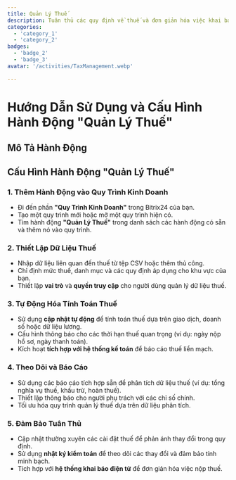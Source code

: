 ```yaml
---
title: Quản Lý Thuế
description: Tuân thủ các quy định về thuế và đơn giản hóa việc khai báo.
categories: 
  - 'category_1'
  - 'category_2'
badges: 
  - 'badge_2'
  - 'badge_3'
avatar: '/activities/TaxManagement.webp'

---
```

# Hướng Dẫn Sử Dụng và Cấu Hình Hành Động "Quản Lý Thuế"

## Mô Tả Hành Động

## **Cấu Hình Hành Động "Quản Lý Thuế"**

### 1. Thêm Hành Động vào Quy Trình Kinh Doanh
- Đi đến phần **"Quy Trình Kinh Doanh"** trong Bitrix24 của bạn.
- Tạo một quy trình mới hoặc mở một quy trình hiện có.
- Tìm hành động **"Quản Lý Thuế"** trong danh sách các hành động có sẵn và thêm nó vào quy trình.

### 2. Thiết Lập Dữ Liệu Thuế
- Nhập dữ liệu liên quan đến thuế từ tệp CSV hoặc thêm thủ công.
- Chỉ định mức thuế, danh mục và các quy định áp dụng cho khu vực của bạn.
- Thiết lập **vai trò** và **quyền truy cập** cho người dùng quản lý dữ liệu thuế.

### 3. Tự Động Hóa Tính Toán Thuế
- Sử dụng **cập nhật tự động** để tính toán thuế dựa trên giao dịch, doanh số hoặc dữ liệu lương.
- Cấu hình thông báo cho các thời hạn thuế quan trọng (ví dụ: ngày nộp hồ sơ, ngày thanh toán).
- Kích hoạt **tích hợp với hệ thống kế toán** để báo cáo thuế liền mạch.

### 4. Theo Dõi và Báo Cáo
- Sử dụng các báo cáo tích hợp sẵn để phân tích dữ liệu thuế (ví dụ: tổng nghĩa vụ thuế, khấu trừ, hoàn thuế).
- Thiết lập thông báo cho người phụ trách với các chỉ số chính.
- Tối ưu hóa quy trình quản lý thuế dựa trên dữ liệu phân tích.

### 5. Đảm Bảo Tuân Thủ
- Cập nhật thường xuyên các cài đặt thuế để phản ánh thay đổi trong quy định.
- Sử dụng **nhật ký kiểm toán** để theo dõi các thay đổi và đảm bảo tính minh bạch.
- Tích hợp với **hệ thống khai báo điện tử** để đơn giản hóa việc nộp thuế.